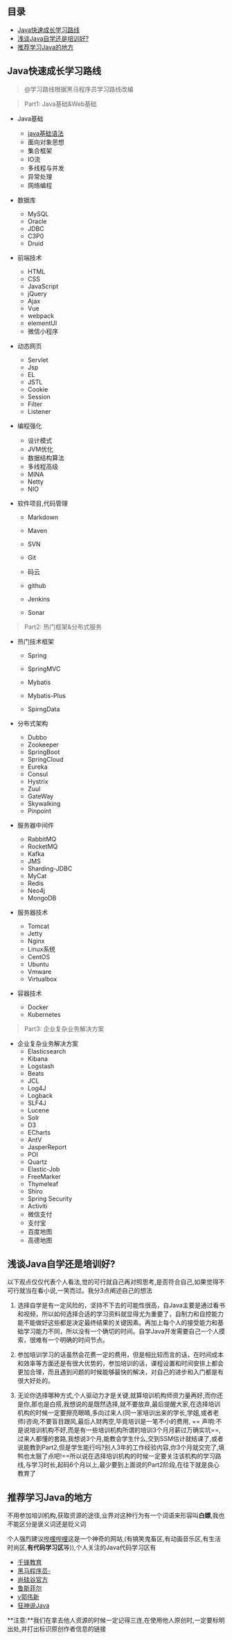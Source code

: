 ## 目录

- [Java快速成长学习路线](https://github.com/zysheep/Java-Notes#java%E5%BF%AB%E9%80%9F%E6%88%90%E9%95%BF%E5%AD%A6%E4%B9%A0%E8%B7%AF%E7%BA%BF)
- [浅谈Java自学还是培训好?](https://github.com/zysheep/Java-Notes#%E6%B5%85%E8%B0%88java%E8%87%AA%E5%AD%A6%E8%BF%98%E6%98%AF%E5%9F%B9%E8%AE%AD%E5%A5%BD
)
- [推荐学习Java的地方](https://github.com/zysheep/Java-Notes/blob/master/README.md#%E6%8E%A8%E8%8D%90%E5%AD%A6%E4%B9%A0java%E7%9A%84%E5%9C%B0%E6%96%B9)

## Java快速成长学习路线

>@学习路线根据黑马程序员学习路线改编

> Part1: Java基础&Web基础

- Java基础
  - [java基础语法](https://github.com/zysheep/Java-Notes/tree/master/Part1.Java%E5%9F%BA%E7%A1%80%26Web%E5%9F%BA%E7%A1%80/1.Java%E5%9F%BA%E7%A1%80/1.Java%E5%9F%BA%E7%A1%80%E8%AF%AD%E6%B3%95)
  - 面向对象思想
  - 集合框架
  - IO流
  - 多线程与并发
  - 异常处理
  - 网络编程

- 数据库
  - MySQL
  - Oracle
  - JDBC
  - C3P0
  - Druid

- 前端技术
  - HTML
  - CSS
  - JavaScript
  - jQuery
  - Ajax
  - Vue
  - webpack
  - elementUI
  - 微信小程序

- 动态网页
  - Servlet
  - Jsp
  - EL
  - JSTL
  - Cookie
  - Session
  - Filter
  - Listener

- 编程强化
  - 设计模式
  - JVM优化
  - 数据结构算法
  - 多线程高级
  - MINA
  - Netty
  - NIO

- 软件项目,代码管理

  - Markdown

  - Maven
  - SVN
  - Git
  - 码云
  - github
  - Jenkins
  - Sonar

> Part2: 热门框架&分布式服务

- 热门技术框架

  - Spring

  - SpringMVC
  - Mybatis
  - Mybatis-Plus
  - SpirngData

- 分布式架构

  - Dubbo
  - Zookeeper
  - SpringBoot
  - SpringCloud
  - Eureka
  - Consul
  - Hystrix
  - Zuul
  - GateWay
  - Skywalking
  - Pinpoint

- 服务器中间件

  - RabbitMQ
  - RocketMQ
  - Kafka
  - JMS
  - Sharding-JDBC
  - MyCat
  - Redis
  - Neo4j
  - MongoDB

- 服务器技术

  - Tomcat
  - Jetty
  - Nginx
  - Linux系统
  - CentOS
  - Ubuntu
  - Vmware
  - Virtualbox

- 容器技术

  - Docker
  - Kubernetes

> Part3: 企业复杂业务解决方案

- 企业复杂业务解决方案
  - Elasticsearch
  - Kibana
  - Logstash
  - Beats
  - JCL
  - Log4J
  - Logback
  - SLF4J
  - Lucene
  - Solr
  - D3
  - ECharts
  - AntV
  - JasperReport
  - POI
  - Quartz
  - Elastic-Job
  - FreeMarker
  - Thymeleaf
  - Shiro
  - Spring Security
  - Activiti
  - 微信支付
  - 支付宝
  - 百度地图
  - 高德地图

## 浅谈Java自学还是培训好?

以下观点仅仅代表个人看法,觉的可行就自己再对照思考,是否符合自己,如果觉得不可行就当在看小说,一笑而过。我分3点阐述自己的想法

1. 选择自学是有一定风险的，坚持不下去的可能性很高，自Java主要是通过看书和视频，所以如何选择合适的学习资料就显得尤为重要了，自制力和自控能力能不能做好这些都是决定最终结果的关键因素。再加上每个人的接受能力和基础学习能力不同，所以没有一个确切的时间。自学Java开发需要自己一个人摸索，很难有一个明确的时间节点。

2. 参加培训学习的话虽然会花费一定的费用，但是相比较而言的话，在时间成本和效率等方面还是有很大优势的，参加培训的话，课程设置和时间安排上都会更加合理，而且遇到问题的时候能够最快的解决，对自己的进步和入门都是有很大好处的。
3. 无论你选择哪种方式,个人驱动力才是关键,就算培训机构师资力量再好,而你还是你,那也是白搭,我想说的是既然选择,就不要放弃,最后提醒大家,在选择培训机构的时候一定要擦亮眼睛,多向过来人(同一家培训出来的学长,学姐,或者老师)咨询,不要盲目跟风,最后人财两空,毕竟培训是一笔不小的费用, == 声明:不是说培训机构不好,而是有一些培训机构所谓的培训3个月月薪过万确实坑==,过来人都懂的套路,我想说3个月,能教会学生什么,交到SSM估计就结课了,或者说能教到Part2,但是学生能行吗?别人3年的工作经验内容,你3个月就交完了,填鸭也太狠了点吧!==所以说在选择培训机构的时候一定要关注该机构的学习路线,与学习时长,起码6个月以上,最少要到上面说的Part2阶段,在往下就是良心教育了

## 推荐学习Java的地方

不用参加培训机构,获取资源的途径,业界对这种行为有一个词语来形容叫**白嫖**,我也不能区分是褒义词还是贬义词

个人强烈建议[哔哩哔哩](https://www.bilibili.com)这是一个神奇的网站,(有搞笑鬼畜区,有动画音乐区,有生活时尚区,**有代码学习区**等)),个人关注的Java代码学习区有

- [千锋教育](https://space.bilibili.com/146668655/)
- [黑马程序员-](https://space.bilibili.com/37974444/)
- [尚硅谷官方](https://space.bilibili.com/302417610/)
- [鲁斯菲尔](https://space.bilibili.com/31137138/)
- [v郭伟新](https://space.bilibili.com/378860440/)
- [狂神说Java](https://space.bilibili.com/95256449/)

**注意:**我们在拿去他人资源的时候一定记得三连,在使用他人原创时,一定要标明出处,并打出标识原创作者信息的链接



